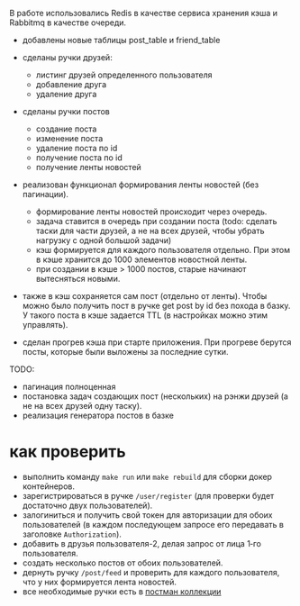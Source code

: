 В работе использовались Redis в качестве сервиса хранения кэша и Rabbitmq в качестве очереди.

- добавлены новые таблицы post_table и friend_table
- сделаны ручки друзей: 
  - листинг друзей определенного пользователя
  - добавление друга
  - удаление друга
- сделаны ручки постов
  - создание поста
  - изменение поста
  - удаление поста по id
  - получение поста по id
  - получение ленты новостей

- реализован функционал формирования ленты новостей (без пагинации).
  - формирование ленты новостей происходит через очередь. 
  - задача ставится в очередь при создании поста (todo: сделать таски для части друзей, а не на всех друзей, чтобы убрать нагрузку с одной большой задачи)
  - кэш формируется для каждого пользователя отдельно. При этом в кэше хранится до 1000 элементов новостной ленты.
  - при создании в кэше > 1000 постов, старые начинают вытесняться новыми.
- также в кэш сохраняется сам пост (отдельно от ленты). Чтобы можно было получить пост в ручке get post by id без похода в базку. У такого поста в кэше задается TTL (в настройках можно этим управлять).
- cделан прогрев кэша при старте приложения. При прогреве берутся посты, которые были выложены за последние сутки.

TODO: 
- пагинация полноценная
- постановка задач создающих пост (нескольких) на рэнжи друзей (а не на всех друзей одну таску).
- реализация генератора постов в базке

# как проверить
- выполнить команду `make run` или `make rebuild` для сборки докер контейнеров.
- зарегистрироваться в ручке `/user/register` (для проверки будет достаточно двух пользователей).
- залогиниться и получить свой токен для авторизации для обоих пользователей (в каждом последующем запросе его передавать в заголовке `Authorization`).
- добавить в друзья пользователя-2, делая запрос от лица 1‑го пользователя.
- создать несколько постов от обоих пользователей.
- дернуть ручку `/post/feed` и проверить для каждого пользователя, что у них формируется лента новостей.
- все необходимые ручки есть в [постман коллекции](https://otus.ru/redirect/?to=https%3A%2F%2Fwww.postman.com%2Faerospace-cosmonaut-29691174%2Fworkspace%2Fhighload-architect%2Fcollection%2F33337980-46a4c50d-5b28-4566-87dd-57e178216abd%3Faction%3Dshare%26creator%3D33337980)
